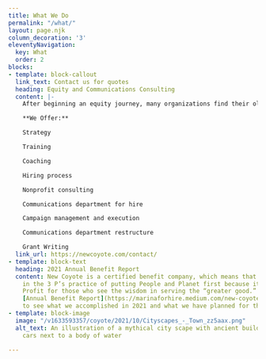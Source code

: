 ```yaml
---
title: What We Do
permalink: "/what/"
layout: page.njk
column_decoration: '3'
eleventyNavigation:
  key: What
  order: 2
blocks:
- template: block-callout
  link_text: Contact us for quotes
  heading: Equity and Communications Consulting
  content: |-
    After beginning an equity journey, many organizations find their old messaging doesn't line up with their current vision. New Coyote is the firm to help you bridge that gap.

    **We Offer:**

    Strategy

    Training

    Coaching

    Hiring process

    Nonprofit consulting

    Communications department for hire

    Campaign management and execution

    Communications department restructure

    Grant Writing
  link_url: https://newcoyote.com/contact/
- template: block-text
  heading: 2021 Annual Benefit Report
  content: New Coyote is a certified benefit company, which means that we believe
    in the 3 P’s practice of putting People and Planet first because it means more
    Profit for those who see the wisdom in serving the “greater good.” Check out our
    [Annual Benefit Report](https://marinaforhire.medium.com/new-coyote-consulting-2021-annual-benefit-report-2156d6c91ff6)
    to see what we accomplished in 2021 and what we have planned for the future.
- template: block-image
  image: "/v1633593357/coyote/2021/10/Cityscapes_-_Town_zz5aax.png"
  alt_text: An illustration of a mythical city scape with ancient buildings and modern
    cars next to a body of water

---
```

